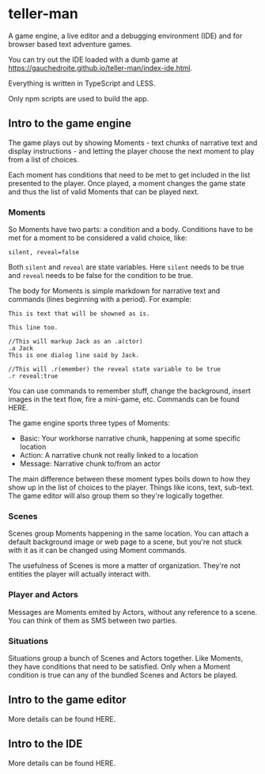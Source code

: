 # teller-man
A game engine, a live editor and a debugging environment (IDE) and for browser based text adventure games.

You can try out the IDE loaded with a dumb game at <https://gauchedroite.github.io/teller-man/index-ide.html>.

Everything is written in TypeScript and LESS.

Only npm scripts are used to build the app.

## Intro to the game engine
The game plays out by showing Moments - text chunks of narrative text and display instructions - and letting the player choose the next moment to play from a list of choices.

Each moment has conditions that need to be met to get included in the list presented to the player.
Once played, a moment changes the game state and thus the list of valid Moments that can be played next.

### Moments
So Moments have two parts: a condition and a body.
Conditions have to be met for a moment to be considered a valid choice, like:

```
silent, reveal=false
```

Both `silent` and `reveal` are state variables. Here `silent` needs to be true and `reveal` needs to be false for the condition to be true.

The body for Moments is simple markdown for narrative text and commands (lines beginning with a period). For example:

```
This is text that will be showned as is.

This line too.

//This will markup Jack as an .a(ctor)
.a Jack
This is one dialog line said by Jack.

//This will .r(emember) the reveal state variable to be true
.r reveal:true
```

You can use commands to remember stuff, change the background, insert images in the text flow, fire a mini-game, etc.
Commands can be found HERE.

The game engine sports three types of Moments:
- Basic: Your workhorse narrative chunk, happening at some specific location
- Action: A narrative chunk not really linked to a location
- Message: Narrative chunk to/from an actor

The main difference between these moment types boils down to how they show up in the list of choices to the player.
Things like icons, text, sub-text. The game editor will also group them so they're logically together.

### Scenes
Scenes group Moments happening in the same location.
You can attach a default background image or web page to a scene,
but you're not stuck with it as it can be changed using Moment commands.

The usefulness of Scenes is more a matter of organization.
They're not entities the player will actually interact with.

### Player and Actors
Messages are Moments emited by Actors, without any reference to a scene.
You can think of them as SMS between two parties.

### Situations
Situations group a bunch of Scenes and Actors together.
Like Moments, they have conditions that need to be satisfied.
Only when a Moment condition is true can any of the bundled Scenes and Actors be played.

## Intro to the game editor
More details can be found HERE.

## Intro to the IDE
More details can be found HERE.

